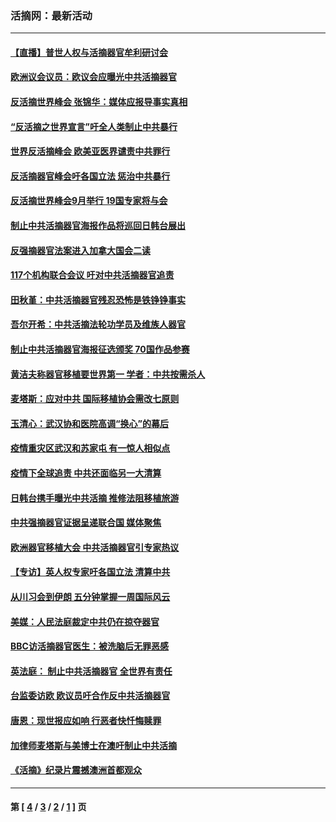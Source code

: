 ### 活摘网：最新活动
---
#### [【直播】普世人权与活摘器官牟利研讨会](../../pages/nf5883/n13425146.md?01310430) 
#### [欧洲议会议员：欧议会应曝光中共活摘器官](../../pages/nf5883/n13336571.md?01310430) 
#### [反活摘世界峰会 张锦华：媒体应报导事实真相](../../pages/nf5883/n13278502.md?01310430) 
#### [“反活摘之世界宣言”吁全人类制止中共暴行](../../pages/nf5883/n13259730.md?01310430) 
#### [世界反活摘峰会 欧美亚医界谴责中共罪行](../../pages/nf5883/n13253550.md?01310430) 
#### [反活摘器官峰会吁各国立法 惩治中共暴行](../../pages/nf5883/n13245052.md?01310430) 
#### [反活摘世界峰会9月举行 19国专家将与会](../../pages/nf5883/n13201492.md?01310430) 
#### [制止中共活摘器官海报作品将巡回日韩台展出](../../pages/nf5883/n13177791.md?01310430) 
#### [反强摘器官法案进入加拿大国会二读](../../pages/nf5883/n13033450.md?01310430) 
#### [117个机构联合会议 吁对中共活摘器官追责](../../pages/nf5883/n12775087.md?01310430) 
#### [田秋堇：中共活摘器官残忍恐怖是铁铮铮事实](../../pages/nf5883/n12702148.md?01310430) 
#### [吾尔开希：中共活摘法轮功学员及维族人器官](../../pages/nf5883/n12693197.md?01310430) 
#### [制止中共活摘器官海报征选颁奖 70国作品参赛](../../pages/nf5883/n12692050.md?01310430) 
#### [黄洁夫称器官移植要世界第一 学者：中共按需杀人](../../pages/nf5883/n12572329.md?01310430) 
#### [麦塔斯：应对中共 国际移植协会需改七原则](../../pages/nf5883/n12514711.md?01310430) 
#### [玉清心：武汉协和医院高调“换心”的幕后](../../pages/nf5883/n12298730.md?01310430) 
#### [疫情重灾区武汉和苏家屯 有一惊人相似点](../../pages/nf5883/n12150824.md?01310430) 
#### [疫情下全球追责 中共还面临另一大清算](../../pages/nf5883/n12070397.md?01310430) 
#### [日韩台携手曝光中共活摘 推修法阻移植旅游](../../pages/nf5883/n11712046.md?01310430) 
#### [中共强摘器官证据呈递联合国 媒体聚焦](../../pages/nf5883/n11546426.md?01310430) 
#### [欧洲器官移植大会 中共活摘器官引专家热议](../../pages/nf5883/n11539095.md?01310430) 
#### [【专访】英人权专家吁各国立法 清算中共](../../pages/nf5883/n11367315.md?01310430) 
#### [从川习会到伊朗 五分钟掌握一周国际风云](../../pages/nf5883/n11338520.md?01310430) 
#### [美媒：人民法庭裁定中共仍在掠夺器官](../../pages/nf5883/n11334897.md?01310430) 
#### [BBC访活摘器官医生：被洗脑后无罪恶感](../../pages/nf5883/n11335935.md?01310430) 
#### [英法庭： 制止中共活摘器官 全世界有责任](../../pages/nf5883/n11330691.md?01310430) 
#### [台监委访欧 欧议员吁合作反中共活摘器官](../../pages/nf5883/n11109190.md?01310430) 
#### [唐恩：现世报应如响 行恶者快忏悔赎罪](../../pages/nf5883/n11104016.md?01310430) 
#### [加律师麦塔斯与美博士在澳吁制止中共活摘](../../pages/nf5883/n10724764.md?01310430) 
#### [《活摘》纪录片震撼澳洲首都观众](../../pages/nf5883/n10722747.md?01310430) 

---
#### 第 [ [4](./4.md?01310430) / [3](./3.md?01310430) / [2](./2.md?01310430) / [1](./1.md?01310430) ] 页
